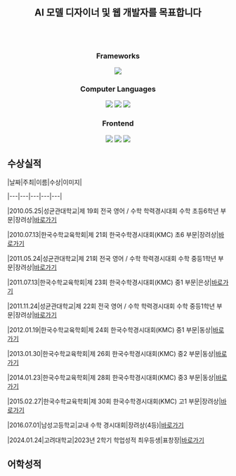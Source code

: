 <!--
**TechieMoon/TechieMoon** is a ✨ _special_ ✨ repository because its `README.md` (this file) appears on your GitHub profile.

Here are some ideas to get you started:

- 🔭 I’m currently working on ...
- 🌱 I’m currently learning ...
- 👯 I’m looking to collaborate on ...
- 🤔 I’m looking for help with ...
- 💬 Ask me about ...
- 📫 How to reach me: ...
- 😄 Pronouns: ...
- ⚡ Fun fact: ...
-->

<div align='center'>

## AI 모델 디자이너 및 웹 개발자를 목표합니다
</br>
</br>
</div>

<h3 align='center'> Frameworks </h3>
<div align='center'>
<img src="https://img.shields.io/badge/pytorch-E2E2E2?style=for-the-badge&logo=pytorch&logoColor=EE4C2C">
</div>

<h3 align='center'> Computer Languages </h3>
<div align='center'>
<img src="https://img.shields.io/badge/python-E2E2E2?style=for-the-badge&logo=python&logoColor=3776AB">
<img src="https://img.shields.io/badge/java-E2E2E2?style=for-the-badge&logo=openjdk&logoColor=000000">
<img src="https://img.shields.io/badge/c-E2E2E2?style=for-the-badge&logo=c&logoColor=A8B9CC">
</div>

<h3 align='center'> Frontend </h3>
<div align='center'>
<img src="https://img.shields.io/badge/html5-E2E2E2?style=for-the-badge&logo=html5&logoColor=E34F26">
<img src="https://img.shields.io/badge/css3-E2E2E2?style=for-the-badge&logo=css3&logoColor=1572B6">
<img src="https://img.shields.io/badge/javascript-E2E2E2?style=for-the-badge&logo=javascript&logoColor=F7DF1E">
</div>

## 수상실적
|날짜|주최|이름|수상|이미지|

|---|---|---|---|---|

|2010.05.25|성균관대학교|제 19회 전국 영어 / 수학 학력경시대회 수학 초등6학년 부문|장려상|[바로가기](pictures/The_19th_National_English_Mathematics_Academic_Achievement_Competition_Mathematics_Elementary_School_6th_Grade_Encouragement_Award.jpg)

|2010.07.13|한국수학교육학회|제 21회 한국수학경시대회(KMC) 초6 부문|장려상|[바로가기](pictures/The_21st_KMC_Elementary_School_6th_Grade_Encouragement_Award.jpg)

|2011.05.24|성균관대학교|제 21회 전국 영어 / 수학 학력경시대회 수학 중등1학년 부문|장려상|[바로가기](pictures/The_21st_National_English_Mathematics_Academic_Achievement_Competition_Mathematics_Middle_School_1st_Grade_Encouragement_Award.jpg)

|2011.07.13|한국수학교육학회|제 23회 한국수학경시대회(KMC) 중1 부문|은상|[바로가기](pictures/The_23rd_KMC_Middle_School_1st_Grade_Silver_Prize.jpg)

|2011.11.24|성균관대학교|제 22회 전국 영어 / 수학 학력경시대회 수학 중등1학년 부문|장려상|[바로가기](pictures/The_22nd_National_English_Mathematics_Academic_Achievement_Competition_Mathematics_Middle_School_1st_Grade_Encouragement_Award.jpg)

|2012.01.19|한국수학교육학회|제 24회 한국수학경시대회(KMC) 중1 부문|동상|[바로가기](pictures/The_24th_KMC_Middle_School_1st_Grade_Bronze_Prize.jpg)

|2013.01.30|한국수학교육학회|제 26회 한국수학경시대회(KMC) 중2 부문|동상|[바로가기](pictures/The_26th_KMC_Middle_School_2nd_Grade_Bronze_Prize.jpg)

|2014.01.23|한국수학교육학회|제 28회 한국수학경시대회(KMC) 중3 부문|동상|[바로가기](pictures/The_28th_KMC_Middle_School_3rd_Grade_Bronze_Prize.jpg)

|2015.02.27|한국수학교육학회|제 30회 한국수학경시대회(KMC) 고1 부문|장려상|[바로가기](pictures/The_30th_KMC_High_School_1st_Grade_Encouragement_Prize.jpg)

|2016.07.01|남성고등학교|교내 수학 경시대회|장려상(4등)|[바로가기](pictures/School_Mathematics_Competition_Encouragement_Award_4th_Place.jpg)

|2024.01.24|고려대학교|2023년 2학기 학업성적 최우등생|표창장|[바로가기](pictures/Commendation_for_Excellent_Academic_Achievement_2nd_Semester_2023.jpg)

## 어학성적
